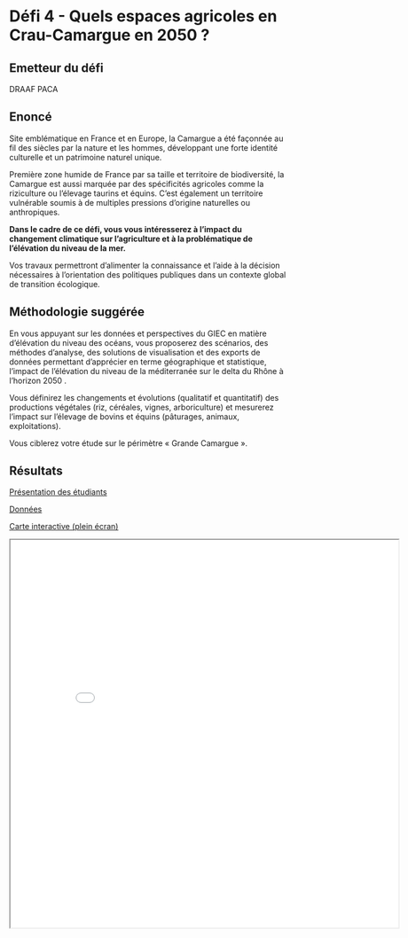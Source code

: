 # Défi 4 - Quels espaces agricoles en Crau-Camargue en 2050 ?

## Emetteur du défi

DRAAF PACA 

## Enoncé 

Site emblématique en France et en Europe, la Camargue a été façonnée au fil des siècles par la nature et les hommes, développant une forte identité culturelle et un patrimoine naturel unique.

Première zone humide de France par sa taille et territoire de biodiversité, la Camargue est aussi marquée par des spécificités agricoles comme la riziculture ou l’élevage taurins et équins. C’est également un territoire vulnérable soumis à de multiples pressions d’origine naturelles ou anthropiques.

**Dans le cadre de ce défi, vous vous intéresserez à l’impact du changement climatique sur l’agriculture et à la problématique de l’élévation du niveau de la mer.**

Vos travaux permettront d’alimenter la connaissance et l’aide à la décision nécessaires à l’orientation des politiques publiques dans un contexte global de transition écologique.   

## Méthodologie suggérée

En vous appuyant sur les données et perspectives du GIEC en matière d’élévation du niveau des océans, vous proposerez des scénarios, des méthodes d’analyse, des solutions de visualisation et des exports de données permettant d’apprécier en terme géographique et statistique, l’impact de l’élévation du niveau de la méditerranée sur le delta du Rhône à l’horizon 2050 .

Vous définirez les changements et évolutions (qualitatif et quantitatif) des productions végétales (riz, céréales, vignes, arboriculture) et mesurerez l’impact sur l’élevage de bovins et équins (pâturages, animaux, exploitations).

Vous ciblerez votre étude sur le périmètre « Grande Camargue ».

## Résultats 

[Présentation des étudiants](https://github.com/CRIGE-PACA-lab/hackathon_crige_2025/blob/main/resultats/Aix/D%C3%A9fi%204%20-%20quels%20espaces%20agricoles%20en%20Crau-Camargue%20en%202050/Pr%C3%A9sentation.pdf)

[Données](https://github.com/CRIGE-PACA-lab/hackathon_crige_2025/tree/main/resultats/Aix/D%C3%A9fi%204%20-%20quels%20espaces%20agricoles%20en%20Crau-Camargue%20en%202050/Donn%C3%A9es)

[Carte interactive (plein écran)](https://crige-paca-lab.github.io/hackathon_crige_2025/resultats/Aix/D%C3%A9fi%204%20-%20quels%20espaces%20agricoles%20en%20Crau-Camargue%20en%202050/qgis2web_2025_10_15-15_09_47_441140/)

<iframe src="qgis2web_2025_10_15-15_09_47_441140/index.html" height="700" width="700"></iframe> 